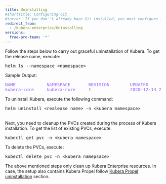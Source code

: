 ```yaml
---
title: Uninstalling 
#shortTitle: Configuring Git
#intro: 'If you don''t already have Git installed, you must configure it before using GitHub Desktop.'
redirect_from:
  - /kubera-enterprise/Uninstalling
versions:
  free-pro-team: '*'
---
```


Follow the steps below to carry out graceful uninstallation of Kubera.
To get the release name, execute:
<pre>
helm ls --namespace &lt;namespace&gt;</pre>
Sample Output:
<pre style="color:#9966ff">
NAME            NAMESPACE       REVISION        UPDATED                                 STATUS          CHART                   APP VERSION
kubera-core     kubera-core     1               2020-12-14 21:25:53.803089961 +0530 IST deployed        kubera-enterprise-0.0.1 0.0.1  
</pre>

To uninstall Kubera, execute the following command:

<pre>helm uninstall &lt;realease name&gt; -n &lt;kubera_namespace&gt;</pre>

<br>
Next, you need to cleanup the PVCs created during the process of Kubera installation. To get the list of existing PVCs, execute:
<pre>kubectl get pvc -n &lt;kubera_namespace&gt;</pre>

To delete the PVCs, execute:
<pre>kubectl delete pvc -n &lt;kubera_namepsace&gt;</pre>

The above mentioned steps only clean up Kubera Enterprise resources. In case, the setup also contains Kubera Propel follow <a href="https://kubera-docs.mayadata.io/en/free-pro-team@latest/kubera-propel/uninstalling" target="_blank">Kubera Propel uninstallation</a> section.  
